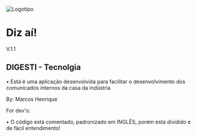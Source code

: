 ![Logotipo](https://raw.githubusercontent.com/FIEA-AL/Diz-ai/main/src/img/Diz-ai-logo-png.png?token=GHSAT0AAAAAABVSNUITZHD6B275OVFI26OOYXNPIAA)
# Diz aí!
V.1.1

## DIGESTI - Tecnolgia
• Está é uma aplicação desenvolvida para facilitar o desenvolvimento dos comunicados internos da casa da indústria

By: Marcos Henrique

For dev's:

• O código está comentado, padronizado em INGLÊS, porém está dividido e de fácil entendimento!